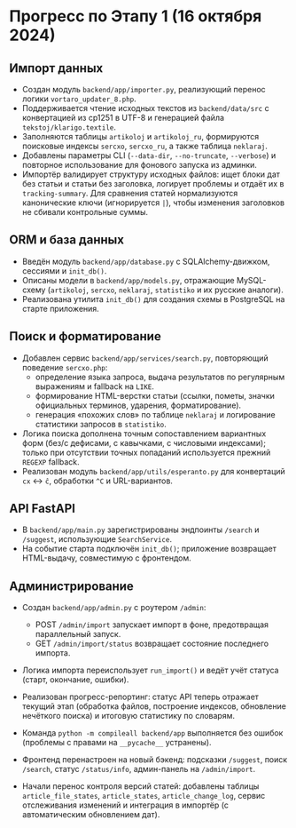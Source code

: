 # Прогресс по Этапу 1 (16 октября 2024)

## Импорт данных

- Создан модуль `backend/app/importer.py`, реализующий перенос логики `vortaro_updater_8.php`.
- Поддерживается чтение исходных текстов из `backend/data/src` с конвертацией из cp1251 в UTF-8 и генерацией файла `tekstoj/klarigo.textile`.
- Заполняются таблицы `artikoloj` и `artikoloj_ru`, формируются поисковые индексы `sercxo`, `sercxo_ru`, а также таблица `neklaraj`.
- Добавлены параметры CLI (`--data-dir`, `--no-truncate`, `--verbose`) и повторное использование для фонового запуска из админки.
- Импортёр валидирует структуру исходных файлов: ищет блоки дат без статьи и статьи без заголовка, логирует проблемы и отдаёт их в `tracking-summary`. Для сравнения статей нормализуются канонические ключи (игнорируется `|`), чтобы изменения заголовков не сбивали контрольные суммы.

## ORM и база данных

- Введён модуль `backend/app/database.py` с SQLAlchemy-движком, сессиями и `init_db()`.
- Описаны модели в `backend/app/models.py`, отражающие MySQL-схему (`artikoloj`, `sercxo`, `neklaraj`, `statistiko` и их русские аналоги).
- Реализована утилита `init_db()` для создания схемы в PostgreSQL на старте приложения.

## Поиск и форматирование

- Добавлен сервис `backend/app/services/search.py`, повторяющий поведение `sercxo.php`:
  - определение языка запроса, выдача результатов по регулярным выражениям и fallback на `LIKE`.
  - формирование HTML-верстки статьи (ссылки, пометы, значки официальных терминов, ударения, форматирование).
  - генерация «похожих слов» по таблице `neklaraj` и логирование статистики запросов в `statistiko`.
- Логика поиска дополнена точным сопоставлением вариантных форм (без/с дефисами, с кавычками, с числовыми индексами); только при отсутствии точных попаданий используется прежний `REGEXP` fallback.
- Реализован модуль `backend/app/utils/esperanto.py` для конвертаций `cx` ↔ `ĉ`, обработки `^C` и URL-вариантов.

## API FastAPI

- В `backend/app/main.py` зарегистрированы эндпоинты `/search` и `/suggest`, использующие `SearchService`.
- На событие старта подключён `init_db()`; приложение возвращает HTML-выдачу, совместимую с фронтендом.

## Администрирование

- Создан `backend/app/admin.py` с роутером `/admin`:
  - POST `/admin/import` запускает импорт в фоне, предотвращая параллельный запуск.
  - GET `/admin/import/status` возвращает состояние последнего импорта.
- Логика импорта переиспользует `run_import()` и ведёт учёт статуса (старт, окончание, ошибки).
- Реализован прогресс-репортинг: статус API теперь отражает текущий этап (обработка файлов, построение индексов, обновление нечёткого поиска) и итоговую статистику по словарям.

- Команда `python -m compileall backend/app` выполняется без ошибок (проблемы с правами на `__pycache__` устранены).

- Фронтенд перенастроен на новый бэкенд: подсказки `/suggest`, поиск `/search`, статус `/status/info`, админ-панель на `/admin/import`.
- Начали перенос контроля версий статей: добавлены таблицы `article_file_states`, `article_states`, `article_change_log`, сервис отслеживания изменений и интеграция в импортёр (с автоматическим обновлением дат).
